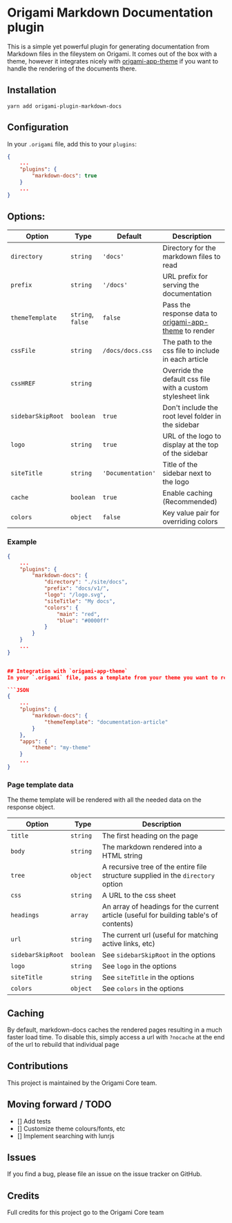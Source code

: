 # Origami Markdown Documentation plugin
This is a simple yet powerful plugin for generating documentation from Markdown files in the fileystem on Origami.
It comes out of the box with a theme, however it integrates nicely with [origami-app-theme](https://github.com/origami-cms/app-theme) if you want to handle the rendering of the documents there.

## Installation

`yarn add origami-plugin-markdown-docs`

## Configuration

In your `.origami` file, add this to your `plugins`:

```JSON
{
    ...
    "plugins": {
        "markdown-docs": true
    }
    ...
}
```


## Options:

| Option | Type | Default | Description |
|-|-|-|-|
| `directory` | `string` | `'docs'` | Directory for the markdown files to read |
| `prefix` | `string` | `'/docs'` | URL prefix for serving the documentation |
| `themeTemplate` |  `string`, `false` | `false` | Pass the response data to [origami-app-theme](https://github.com/origami-cms/app-theme) to render  |
| `cssFile` |  `string` | `/docs/docs.css` | The path to the css file to include in each article |
| `cssHREF` |  `string` |  | Override the default css file with a custom stylesheet link |
| `sidebarSkipRoot` |  `boolean` | `true` | Don't include the root level folder in the sidebar |
| `logo` |  `string` | `true` | URL of the logo to display at the top of the sidebar |
| `siteTitle` |  `string` | `'Documentation'` | Title of the sidebar next to the logo |
| `cache` |  `boolean` | `true` | Enable caching (Recommended) |
| `colors` |  `object` | `false` | Key value pair for overriding colors |


### Example
```json
{
    ...
    "plugins": {
        "markdown-docs": {
            "directory": "./site/docs",
            "prefix": "docs/v1/",
            "logo": "/logo.svg",
            "siteTitle": "My docs",
            "colors": {
                "main": "red",
                "blue": "#0000ff"
            }
        }
    }
    ...
}


## Integration with `origami-app-theme`
In your `.origami` file, pass a template from your theme you want to render into `themeTemplate`:

```JSON
{
    ...
    "plugins": {
        "markdown-docs": {
            "themeTemplate": "documentation-article"
        }
    },
    "apps": {
        "theme": "my-theme"
    }
    ...
}
```

### Page template data
The theme template will be rendered with all the needed data on the response object.

| Option | Type | Description |
|-|-|-|
| `title` | `string` | The first heading on the page |
| `body` | `string` | The markdown rendered into a HTML string |
| `tree` | `object` | A recursive tree of the entire file structure supplied in the `directory` option|
| `css` | `string` | A URL to the css sheet |
| `headings` | `array` | An array of headings for the current article (useful for building table's of contents) |
| `url` | `string` | The current url (useful for matching active links, etc) |
| `sidebarSkipRoot` | `boolean` | See `sidebarSkipRoot` in the options |
| `logo` |  `string` | See `logo` in the options |
| `siteTitle` |  `string` | See `siteTitle` in the options |
| `colors` |  `object` | See `colors` in the options |


## Caching
By default, markdown-docs caches the rendered pages resulting in a much faster load time. To disable this, simply access a url with `?nocache` at the end of the url to rebuild that individual page


## Contributions

This project is maintained by the Origami Core team.

## Moving forward / TODO

- [] Add tests
- [] Customize theme colours/fonts, etc
- [] Implement searching with lunrjs

## Issues

If you find a bug, please file an issue on the issue tracker on GitHub.

## Credits

Full credits for this project go to the Origami Core team
